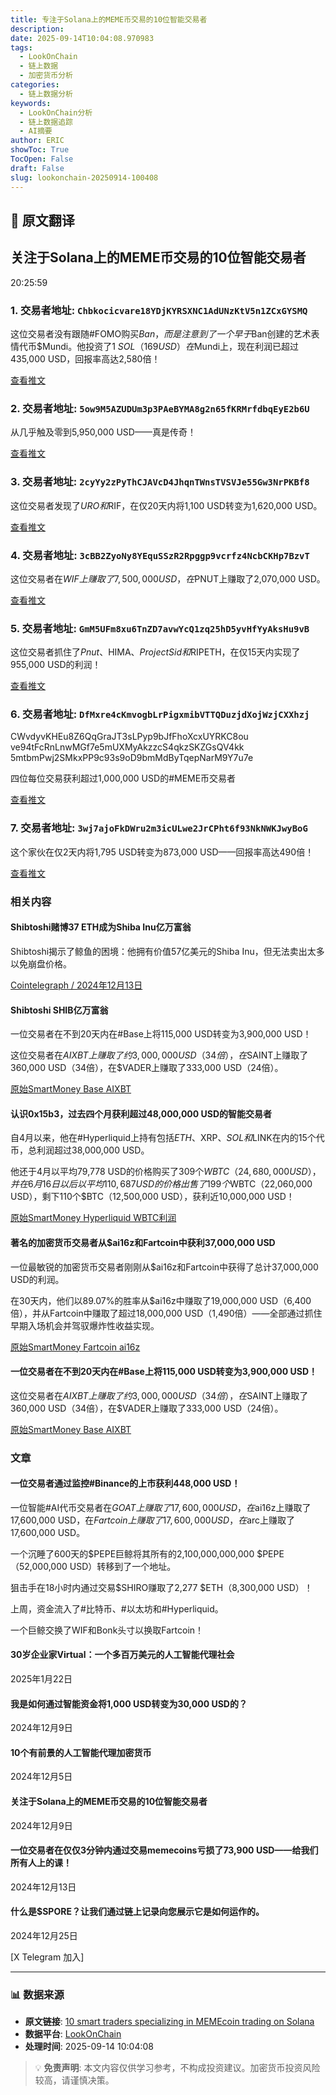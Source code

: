 ```yaml
---
title: 专注于Solana上的MEME币交易的10位智能交易者
description: 
date: 2025-09-14T10:04:08.970983
tags:
  - LookOnChain
  - 链上数据
  - 加密货币分析
categories:
  - 链上数据分析
keywords:
  - LookOnChain分析
  - 链上数据追踪
  - AI摘要
author: ERIC
showToc: True
TocOpen: False
draft: False
slug: lookonchain-20250914-100408
---
```


## 📝 原文翻译

<div class='translation-content'>

## 关注于Solana上的MEME币交易的10位智能交易者

20:25:59

### 1. 交易者地址: `Chbkocicvare18YDjKYRSXNC1AdUNzKtV5n1ZCxGYSMQ`

这位交易者没有跟随#FOMO购买$Ban，而是注意到了一个早于$Ban创建的艺术表情代币$Mundi。他投资了1 $SOL（169 USD）在$Mundi上，现在利润已超过435,000 USD，回报率高达2,580倍！

[查看推文](https://x.com/lookonchain/status/1863090748671045680)

### 2. 交易者地址: `5ow9M5AZUDUm3p3PAeBYMA8g2n65fKRMrfdbqEyE2b6U`

从几乎触及零到5,950,000 USD——真是传奇！

[查看推文](https://x.com/lookonchain/status/1859964315325124709)

### 3. 交易者地址: `2cyYy2zPyThCJAVcD4JhqnTWnsTVSVJe55Gw3NrPKBf8`

这位交易者发现了$URO和$RIF，在仅20天内将1,100 USD转变为1,620,000 USD。

[查看推文](https://x.com/lookonchain/status/1857975445645570434)

### 4. 交易者地址: `3cBB2ZyoNy8YEquSSzR2Rpggp9vcrfz4NcbCKHp7BzvT`

这位交易者在$WIF上赚取了7,500,000 USD，在$PNUT上赚取了2,070,000 USD。

[查看推文](https://x.com/lookonchain/status/1857289999445885358)

### 5. 交易者地址: `GmM5UFm8xu6TnZD7avwYcQ1zq25hD5yvHfYyAksHu9vB`

这位交易者抓住了$Pnut、$HIMA、$ProjectSid和$RIPETH，在仅15天内实现了955,000 USD的利润！

[查看推文](https://x.com/lookonchain/status/1852793309309366502)

### 6. 交易者地址: `DfMxre4cKmvogbLrPigxmibVTTQDuzjdXojWzjCXXhzj`

CWvdyvKHEu8Z6QqGraJT3sLPyp9bJfFhoXcxUYRKC8ou
ve94tFcRnLnwMGf7e5mUXMyAkzzcS4qkzSKZGsQV4kk
5mtbmPwj2SMkxPP9c93s9oD9bmMdByTqepNarM9Y7u7e

四位每位交易获利超过1,000,000 USD的#MEME币交易者

[查看推文](https://x.com/lookonchain/status/1851909345430376684)

### 7. 交易者地址: `3wj7ajoFkDWru2m3icULwe2JrCPht6f93NkNWKJwyBoG`

这个家伙在仅2天内将1,795 USD转变为873,000 USD——回报率高达490倍！

[查看推文](https://x.com/lookonchain/status/1850412480360857868)

### 相关内容

#### Shibtoshi赌博37 ETH成为Shiba Inu亿万富翁
Shibtoshi揭示了鲸鱼的困境：他拥有价值57亿美元的Shiba Inu，但无法卖出太多以免崩盘价格。

[Cointelegraph / 2024年12月13日](https://cointelegraph.com/)

#### Shibtoshi SHIB亿万富翁
一位交易者在不到20天内在#Base上将115,000 USD转变为3,900,000 USD！

这位交易者在$AIXBT上赚取了约3,000,000 USD（34倍），在$SAINT上赚取了360,000 USD（34倍），在$VADER上赚取了333,000 USD（24倍）。

[原始SmartMoney Base AIXBT](https://smartmoney.com/)

#### 认识0x15b3，过去四个月获利超过48,000,000 USD的智能交易者
自4月以来，他在#Hyperliquid上持有包括$ETH、$XRP、$SOL和$LINK在内的15个代币，总利润超过38,000,000 USD。

他还于4月以平均79,778 USD的价格购买了309个$WBTC（24,680,000 USD），并在6月16日以后以平均110,687 USD的价格出售了199个$WBTC（22,060,000 USD），剩下110个$BTC（12,500,000 USD），获利近10,000,000 USD！

[原始SmartMoney Hyperliquid WBTC利润](https://smartmoney.com/)

#### 著名的加密货币交易者从$ai16z和Fartcoin中获利37,000,000 USD
一位最敏锐的加密货币交易者刚刚从$ai16z和Fartcoin中获得了总计37,000,000 USD的利润。

在30天内，他们以89.07%的胜率从$ai16z中赚取了19,000,000 USD（6,400倍），并从Fartcoin中赚取了超过18,000,000 USD（1,490倍）——全部通过抓住早期入场机会并驾驭爆炸性收益实现。

[原始SmartMoney Fartcoin ai16z](https://smartmoney.com/)

#### 一位交易者在不到20天内在#Base上将115,000 USD转变为3,900,000 USD！

这位交易者在$AIXBT上赚取了约3,000,000 USD（34倍），在$SAINT上赚取了360,000 USD（34倍），在$VADER上赚取了333,000 USD（24倍）。

[原始SmartMoney Base AIXBT](https://smartmoney.com/)

### 文章

#### 一位交易者通过监控#Binance的上市获利448,000 USD！
一位智能#AI代币交易者在$GOAT上赚取了17,600,000 USD，在$ai16z上赚取了17,600,000 USD，在$Fartcoin上赚取了17,600,000 USD，在$arc上赚取了17,600,000 USD。

一个沉睡了600天的$PEPE巨鲸将其所有的2,100,000,000,000 $PEPE（52,000,000 USD）转移到了一个地址。

狙击手在18小时内通过交易$SHIRO赚取了2,277 $ETH（8,300,000 USD）！

上周，资金流入了#比特币、#以太坊和#Hyperliquid。

一个巨鲸交换了WIF和Bonk头寸以换取Fartcoin！

#### 30岁企业家Virtual：一个多百万美元的人工智能代理社会
2025年1月22日

#### 我是如何通过智能资金将1,000 USD转变为30,000 USD的？
2024年12月9日

#### 10个有前景的人工智能代理加密货币
2024年12月5日

#### 关注于Solana上的MEME币交易的10位智能交易者
2024年12月9日

#### 一位交易者在仅仅3分钟内通过交易memecoins亏损了73,900 USD——给我们所有人上的课！
2024年12月13日

#### 什么是$SPORE？让我们通过链上记录向您展示它是如何运作的。
2024年12月25日

[X Telegram 加入]

</div>

---

### 📊 数据来源

- **原文链接**: [10 smart traders specializing in MEMEcoin trading on Solana](https://www.lookonchain.com/articles/1029)
- **数据平台**: [LookOnChain](https://www.lookonchain.com)
- **处理时间**: 2025-09-14 10:04:08

> 💡 **免责声明**: 本文内容仅供学习参考，不构成投资建议。加密货币投资风险较高，请谨慎决策。

